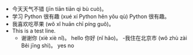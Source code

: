 - 今天天气不错 (jīn tiān tiān qì bù cuò)。
- 学习 Python 很有趣 (xué xí Python hěn yǒu qù) Python 很有趣。
 - 我喜欢吃苹果 (wǒ xǐ huān chī píng guǒ)。
- This is a test line.
    - 谢谢你 (xiè xiè nǐ)。
hello 你好 (nǐ hǎo)。
-我住在北京市 (wǒ zhù zài Běi jīng shì)。
    yes no
